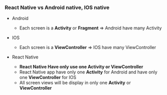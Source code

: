 ### React Native vs Android native, IOS native 

* Android
  * Each screen is a **Activity** or **Fragment** => Android have many Activity

* IOS 
  * Each screen is a **ViewController** => IOS have many ViewController
  
* React Native
  * **React Native Have only use one Activity or ViewController**
  * React Native app have only one **Activity** for Android and have only one **ViewController** for IOS
  * All screen views will be display in only one **Activity** or **ViewController**
